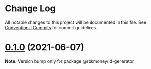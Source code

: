 # Change Log

All notable changes to this project will be documented in this file.
See [Conventional Commits](https://conventionalcommits.org) for commit guidelines.

# [0.1.0](https://github.com/rbkmoney/ng-core/compare/@rbkmoney/id-generator@0.1.0-pr1.0...@rbkmoney/id-generator@0.1.0) (2021-06-07)

**Note:** Version bump only for package @rbkmoney/id-generator
